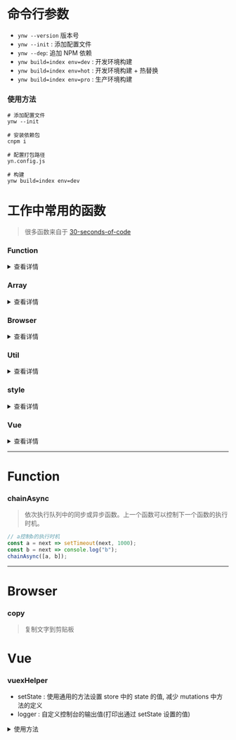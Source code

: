 # 命令行参数

- `ynw --version` 版本号
- `ynw --init` : 添加配置文件
- `ynw --dep`: 追加 NPM 依赖
- `ynw build=index env=dev` : 开发环境构建
- `ynw build=index env=hot` : 开发环境构建 + 热替换
- `ynw build=index env=pro` : 生产环境构建

### 使用方法

```shell
# 添加配置文件
ynw --init

# 安装依赖包
cnpm i

# 配置打包路径
yn.config.js

# 构建
ynw build=index env=dev
```

# 工作中常用的函数

> 很多函数来自于 [30-seconds-of-code](https://github.com/Chalarangelo/30-seconds-of-code)

### Function

<details>
<summary>查看详情</summary>

- [`chainAsync`](#chainAsync)
- [`compose`](#compose)
- [`composeRight`](#composeRight)
- [`koa-compose`](#koa-compose)
- [`pipeAsync`](#pipeAsync)

</details>

### Array

<details>
<summary>查看详情</summary>

- [`differenceBy`](#differenceby)

</details>

### Browser

<details>
<summary>查看详情</summary>

- [`uuid`](#uuid)
- [`createEventHub`](#createEventHub)
- [`copy`](#copy)
- [`element`](#element)
- [`runInRaf`](#runInRaf)
- [`runInWorker`](#runInWorker)

</details>

### Util

<details>
<summary>查看详情</summary>

- [`registe`](#registe)
- [`httpPost`](#httppost)

</details>

### style

<details>
<summary>查看详情</summary>

- `reset.css`

</details>

### Vue

<details>
<summary>查看详情</summary>

- [`vuexHelper`](#vuexHelper)

</details>

---

# Function

### chainAsync

> 依次执行队列中的同步或异步函数。上一个函数可以控制下一个函数的执行时机。

```js
// a控制b的执行时机
const a = next => setTimeout(next, 1000);
const b = next => console.log("b");
chainAsync([a, b]);
```

---

# Browser

### copy

> 复制文字到剪贴板

# Vue

### vuexHelper

- setState : 使用通用的方法设置 store 中的 state 的值, 减少 mutations 中方法的定义
- logger : 自定义控制台的输出值(打印出通过 setState 设置的值)

<details>
  <summary>使用方法</summary>

```js
import { setState, logger } from "ynw/vue/vuexHelper";

new Vuex.Store({
  plugins: [logger],
  state: {
    a: "hello",
    b: 2
  },
  mutaions: {
    setState
  }
});
```

使用方式

```js
// 设置state的方式
store.commit("setState", { key: "a", value: "world" }); //直接设置
store.commit("setState", { key: "b", value: val => val++ }); //函数方式

// 定义全局的插件
// 推荐使用插件注册, 任意组件中都可使用
// plugins.js
export default {
  install(Vue, options) {
    Vue.mixin({
      methods: {
        setState(key, value) {
          this.$store.commit("setState", { key, value });
        }
      }
    });
  }
};

//在组件中调用
this.setState(key, value);
```

</details>
